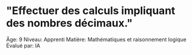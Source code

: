 # "Effectuer des calculs impliquant des nombres décimaux."

Âge: 9
Niveau: Apprenti
Matière: Mathématiques et raisonnement logique
Évalué par: IA